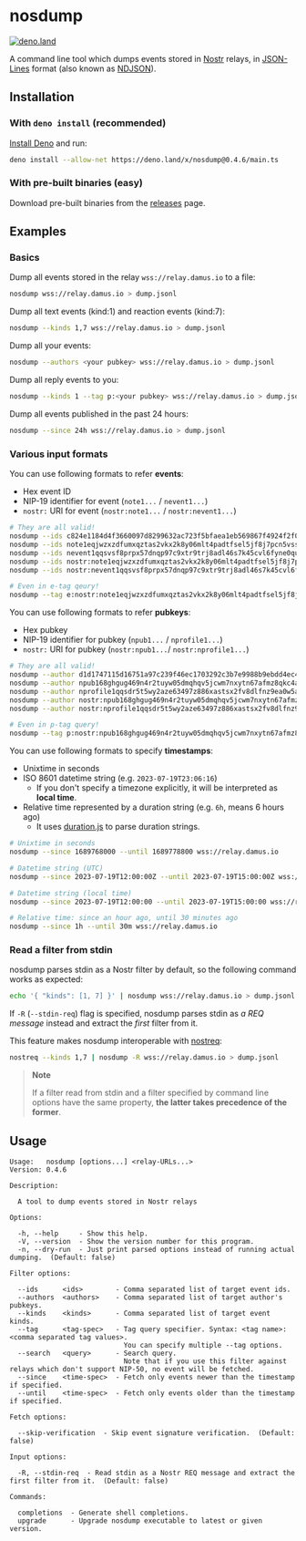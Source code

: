 # nosdump

[![deno.land](https://shield.deno.dev/x/nosdump)](https://deno.land/x/nosdump)

A command line tool which dumps events stored in
[Nostr](https://github.com/nostr-protocol/nostr) relays, in
[JSON-Lines](https://jsonlines.org/) format (also known as
[NDJSON](http://ndjson.org/)).

## Installation

### With `deno install` (recommended)

[Install Deno](https://deno.land/manual/getting_started/installation) and run:

```sh
deno install --allow-net https://deno.land/x/nosdump@0.4.6/main.ts
```

### With pre-built binaries (easy)

Download pre-built binaries from the
[releases](https://github.com/jiftechnify/nosdump/releases) page.

## Examples

### Basics

Dump all events stored in the relay `wss://relay.damus.io` to a file:

```sh
nosdump wss://relay.damus.io > dump.jsonl
```

Dump all text events (kind:1) and reaction events (kind:7):

```sh
nosdump --kinds 1,7 wss://relay.damus.io > dump.jsonl
```

Dump all your events:

```sh
nosdump --authors <your pubkey> wss://relay.damus.io > dump.jsonl
```

Dump all reply events to you:

```sh
nosdump --kinds 1 --tag p:<your pubkey> wss://relay.damus.io > dump.jsonl
```

Dump all events published in the past 24 hours:

```sh
nosdump --since 24h wss://relay.damus.io > dump.jsonl
```

### Various input formats

You can use following formats to refer **events**:

- Hex event ID
- NIP-19 identifier for event (`note1...` / `nevent1...`)
- `nostr:` URI for event (`nostr:note1...` / `nostr:nevent1...`)

```sh
# They are all valid!
nosdump --ids c824e1184d4f3660097d8299632ac723f5bfaea1eb569867f4924f2f0713a321 wss://relay.damus.io
nosdump --ids note1eqjwzxzdfumxqztas2vkx2k8y06mlt4padtfsel5jf8j7pcn5vsssd2g8m wss://relay.damus.io
nosdump --ids nevent1qqsvsf8prpx57dnqp97c9xtr9trj8adl46s7k45cvl6fyne0quf6xggq2q33g wss://relay.damus.io
nosdump --ids nostr:note1eqjwzxzdfumxqztas2vkx2k8y06mlt4padtfsel5jf8j7pcn5vsssd2g8m wss://relay.damus.io
nosdump --ids nostr:nevent1qqsvsf8prpx57dnqp97c9xtr9trj8adl46s7k45cvl6fyne0quf6xggq2q33g wss://relay.damus.io

# Even in e-tag qeury!
nosdump --tag e:nostr:note1eqjwzxzdfumxqztas2vkx2k8y06mlt4padtfsel5jf8j7pcn5vsssd2g8m wss://relay.damus.io
```

You can use following formats to refer **pubkeys**:

- Hex pubkey
- NIP-19 identifier for pubkey (`npub1...` / `nprofile1...`)
- `nostr:` URI for pubkey (`nostr:npub1...`/ `nostr:nprofile1...`)

```sh
# They are all valid!
nosdump --author d1d1747115d16751a97c239f46ec1703292c3b7e9988b9ebdd4ec4705b15ed44 wss://relay.damus.io
nosdump --author npub168ghgug469n4r2tuyw05dmqhqv5jcwm7nxytn67afmz8qkc4a4zqsu2dlc wss://relay.damus.io
nosdump --author nprofile1qqsdr5t5wy2aze63497z886xastsx2fv8dlfnz9ea0w5a3rstv2763qgyw5f5 wss://relay.damus.io
nosdump --author nostr:npub168ghgug469n4r2tuyw05dmqhqv5jcwm7nxytn67afmz8qkc4a4zqsu2dlc wss://relay.damus.io
nosdump --author nostr:nprofile1qqsdr5t5wy2aze63497z886xastsx2fv8dlfnz9ea0w5a3rstv2763qgyw5f5 wss://relay.damus.io

# Even in p-tag query!
nosdump --tag p:nostr:npub168ghgug469n4r2tuyw05dmqhqv5jcwm7nxytn67afmz8qkc4a4zqsu2dlc wss://relay.damus.io
```

You can use following formats to specify **timestamps**:

- Unixtime in seconds
- ISO 8601 datetime string (e.g. `2023-07-19T23:06:16`)
  - If you don't specify a timezone explicitly, it will be interpreted as
    **local time**.
- Relative time represented by a duration string (e.g. `6h`, means 6 hours ago)
  - It uses [duration.js](https://deno.land/x/durationjs@v4.1.0) to parse
    duration strings.

```sh
# Unixtime in seconds
nosdump --since 1689768000 --until 1689778800 wss://relay.damus.io

# Datetime string (UTC)
nosdump --since 2023-07-19T12:00:00Z --until 2023-07-19T15:00:00Z wss://relay.damus.io

# Datetime string (local time)
nosdump --since 2023-07-19T12:00:00 --until 2023-07-19T15:00:00 wss://relay.damus.io

# Relative time: since an hour ago, until 30 minutes ago
nosdump --since 1h --until 30m wss://relay.damus.io
```

### Read a filter from stdin

nosdump parses stdin as a Nostr filter by default, so the following command
works as expected:

```sh
echo '{ "kinds": [1, 7] }' | nosdump wss://relay.damus.io > dump.jsonl
```

If `-R` (`--stdin-req`) flag is specified, nosdump parses stdin as _a REQ
message_ instead and extract the _first_ filter from it.

This feature makes nosdump interoperable with
[nostreq](https://github.com/blakejakopovic/nostreq):

```sh
nostreq --kinds 1,7 | nosdump -R wss://relay.damus.io > dump.jsonl
```

> **Note**
>
> If a filter read from stdin and a filter specified by command line options
> have the same property, **the latter takes precedence of the former**.

## Usage

```
Usage:   nosdump [options...] <relay-URLs...>
Version: 0.4.6

Description:

  A tool to dump events stored in Nostr relays

Options:

  -h, --help     - Show this help.
  -V, --version  - Show the version number for this program.
  -n, --dry-run  - Just print parsed options instead of running actual dumping.  (Default: false)

Filter options:

  --ids      <ids>        - Comma separated list of target event ids.
  --authors  <authors>    - Comma separated list of target author's pubkeys.
  --kinds    <kinds>      - Comma separated list of target event kinds.
  --tag      <tag-spec>   - Tag query specifier. Syntax: <tag name>:<comma separated tag values>.
                            You can specify multiple --tag options.
  --search   <query>      - Search query. 
                            Note that if you use this filter against relays which don't support NIP-50, no event will be fetched.
  --since    <time-spec>  - Fetch only events newer than the timestamp if specified.
  --until    <time-spec>  - Fetch only events older than the timestamp if specified.

Fetch options:

  --skip-verification  - Skip event signature verification.  (Default: false)

Input options:

  -R, --stdin-req  - Read stdin as a Nostr REQ message and extract the first filter from it.  (Default: false)

Commands:

  completions  - Generate shell completions.
  upgrade      - Upgrade nosdump executable to latest or given version.
```
